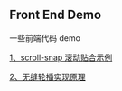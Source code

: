 ## Front End Demo

一些前端代码 demo

[1、scroll-snap 滚动贴合示例](scroll-snap.html)

[2、无缝轮播实现原理](swiper.html)
